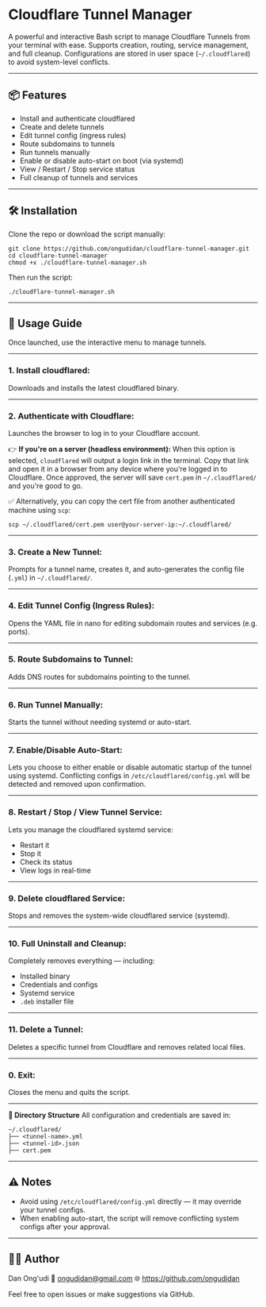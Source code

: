 # Cloudflare Tunnel Manager

A powerful and interactive Bash script to manage Cloudflare Tunnels from your terminal with ease. Supports creation, routing, service management, and full cleanup. Configurations are stored in user space (`~/.cloudflared`) to avoid system-level conflicts.

---

## 📦 Features

* Install and authenticate cloudflared
* Create and delete tunnels
* Edit tunnel config (ingress rules)
* Route subdomains to tunnels
* Run tunnels manually
* Enable or disable auto-start on boot (via systemd)
* View / Restart / Stop service status
* Full cleanup of tunnels and services

---

## 🛠️ Installation
Clone the repo or download the script manually:

```
git clone https://github.com/ongudidan/cloudflare-tunnel-manager.git  
cd cloudflare-tunnel-manager  
chmod +x ./cloudflare-tunnel-manager.sh  
```

Then run the script:

```
./cloudflare-tunnel-manager.sh
```

---

## 📘 Usage Guide
Once launched, use the interactive menu to manage tunnels.

---

### 1. Install cloudflared:
Downloads and installs the latest cloudflared binary.

---

### 2. Authenticate with Cloudflare:
Launches the browser to log in to your Cloudflare account.

👉 **If you're on a server (headless environment):**
When this option is selected, `cloudflared` will output a login link in the terminal.
Copy that link and open it in a browser from any device where you're logged in to Cloudflare.
Once approved, the server will save `cert.pem` in `~/.cloudflared/` and you're good to go.

✅ Alternatively, you can copy the cert file from another authenticated machine using `scp`:

```
scp ~/.cloudflared/cert.pem user@your-server-ip:~/.cloudflared/
```

---

### 3. Create a New Tunnel:
Prompts for a tunnel name, creates it, and auto-generates the config file (`.yml`) in `~/.cloudflared/`.

---

### 4. Edit Tunnel Config (Ingress Rules):
Opens the YAML file in nano for editing subdomain routes and services (e.g. ports).

---

### 5. Route Subdomains to Tunnel:
Adds DNS routes for subdomains pointing to the tunnel.

---

### 6. Run Tunnel Manually:
Starts the tunnel without needing systemd or auto-start.

---

### 7. Enable/Disable Auto-Start:
Lets you choose to either enable or disable automatic startup of the tunnel using systemd.
Conflicting configs in `/etc/cloudflared/config.yml` will be detected and removed upon confirmation.

---

### 8. Restart / Stop / View Tunnel Service:
Lets you manage the cloudflared systemd service:

* Restart it
* Stop it
* Check its status
* View logs in real-time

---

### 9. Delete cloudflared Service:
Stops and removes the system-wide cloudflared service (systemd).

---

### 10. Full Uninstall and Cleanup:
Completely removes everything — including:

* Installed binary
* Credentials and configs
* Systemd service
* `.deb` installer file

---

### 11. Delete a Tunnel:
Deletes a specific tunnel from Cloudflare and removes related local files.

---

### 0. Exit:
Closes the menu and quits the script.

---

**📁 Directory Structure**
All configuration and credentials are saved in:

```
~/.cloudflared/
├── <tunnel-name>.yml
├── <tunnel-id>.json
├── cert.pem
```

---

## ⚠️ Notes

* Avoid using `/etc/cloudflared/config.yml` directly — it may override your tunnel configs.
* When enabling auto-start, the script will remove conflicting system configs after your approval.

---

## 👨‍💻 Author
Dan Ong'udi
📧 [ongudidan@gmail.com](mailto:ongudidan@gmail.com)
🌐 https://github.com/ongudidan

Feel free to open issues or make suggestions via GitHub.


